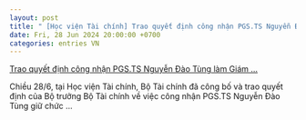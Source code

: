 ```yaml
---
layout: post
title: " [Học viện Tài chính] Trao quyết định công nhận PGS.TS Nguyễn Đào Tùng làm Giám ..."
date: Fri, 28 Jun 2024 20:00:00 +0700
categories: entries VN
---
```

[Trao quyết định công nhận PGS.TS Nguyễn Đào Tùng làm Giám ...](https://thoibaotaichinhvietnam.vn/trao-quyet-dinh-cong-nhan-pgsts-nguyen-dao-tung-lam-giam-doc-hoc-vien-tai-chinh-153933.html)

Chiều 28/6, tại Học viện Tài chính, Bộ Tài chính đã công bố và trao quyết định của Bộ trưởng Bộ Tài chính về việc công nhận PGS.TS Nguyễn Đào Tùng giữ chức ...

